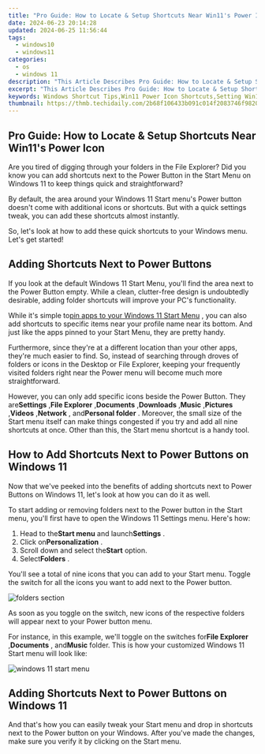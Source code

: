 ```yaml
---
title: "Pro Guide: How to Locate & Setup Shortcuts Near Win11's Power Icon"
date: 2024-06-23 20:14:28
updated: 2024-06-25 11:56:44
tags:
  - windows10
  - windows11
categories:
  - os
  - windows 11
description: "This Article Describes Pro Guide: How to Locate & Setup Shortcuts Near Win11's Power Icon"
excerpt: "This Article Describes Pro Guide: How to Locate & Setup Shortcuts Near Win11's Power Icon"
keywords: Windows Shortcut Tips,Win11 Power Icon Shortcuts,Setting Win11 Shortcuts,Win11 Quick Access Setup,Shortcut Placement in Win11,Power Menu Shortcut Guide,Win11 Icon-Based Shortcuts
thumbnail: https://thmb.techidaily.com/2b68f106433b091c014f2083746f9820ace97ab74d68e3b5f340250f5652e1ee.jpg
---
```


## Pro Guide: How to Locate & Setup Shortcuts Near Win11's Power Icon

 Are you tired of digging through your folders in the File Explorer? Did you know you can add shortcuts next to the Power Button in the Start Menu on Windows 11 to keep things quick and straightforward?

 By default, the area around your Windows 11 Start menu's Power button doesn't come with additional icons or shortcuts. But with a quick settings tweak, you can add these shortcuts almost instantly.

 So, let's look at how to add these quick shortcuts to your Windows menu. Let's get started!

## Adding Shortcuts Next to Power Buttons

 If you look at the default Windows 11 Start Menu, you'll find the area next to the Power Button empty. While a clean, clutter-free design is undoubtedly desirable, adding folder shortcuts will improve your PC's functionality.

 While it's simple to[pin apps to your Windows 11 Start Menu](https://www.makeuseof.com/windows-11-more-pinned-start-menu/) , you can also add shortcuts to specific items near your profile name near its bottom. And just like the apps pinned to your Start Menu, they are pretty handy.

 Furthermore, since they're at a different location than your other apps, they're much easier to find. So, instead of searching through droves of folders or icons in the Desktop or File Explorer, keeping your frequently visited folders right near the Power menu will become much more straightforward.

 However, you can only add specific icons beside the Power Button. They are**Settings** ,**File Explorer** ,**Documents** ,**Downloads** ,**Music** ,**Pictures** ,**Videos** ,**Network** , and**Personal folder** . Moreover, the small size of the Start menu itself can make things congested if you try and add all nine shortcuts at once. Other than this, the Start menu shortcut is a handy tool.

## How to Add Shortcuts Next to Power Buttons on Windows 11

 Now that we've peeked into the benefits of adding shortcuts next to Power Buttons on Windows 11, let's look at how you can do it as well.

 To start adding or removing folders next to the Power button in the Start menu, you'll first have to open the Windows 11 Settings menu. Here's how:

1. Head to the**Start menu** and launch**Settings** .
2. Click on**Personalization** .
3. Scroll down and select the**Start** option.
4. Select**Folders** .

 You'll see a total of nine icons that you can add to your Start menu. Toggle the switch for all the icons you want to add next to the Power button.

![folders section](https://static1.makeuseofimages.com/wordpress/wp-content/uploads/2023/01/folders-section.jpg)

 As soon as you toggle on the switch, new icons of the respective folders will appear next to your Power button menu.

 For instance, in this example, we'll toggle on the switches for**File Explorer** ,**Documents** , and**Music** folder. This is how your customized Windows 11 Start menu will look like:

![windows 11 start menu](https://static1.makeuseofimages.com/wordpress/wp-content/uploads/2023/01/windows-11-start-menu.jpg)

## Adding Shortcuts Next to Power Buttons on Windows 11

 And that's how you can easily tweak your Start menu and drop in shortcuts next to the Power button on your Windows. After you've made the changes, make sure you verify it by clicking on the Start menu.


<ins class="adsbygoogle"
     style="display:block"
     data-ad-format="autorelaxed"
     data-ad-client="ca-pub-7571918770474297"
     data-ad-slot="1223367746"></ins>



<ins class="adsbygoogle"
     style="display:block"
     data-ad-client="ca-pub-7571918770474297"
     data-ad-slot="8358498916"
     data-ad-format="auto"
     data-full-width-responsive="true"></ins>
